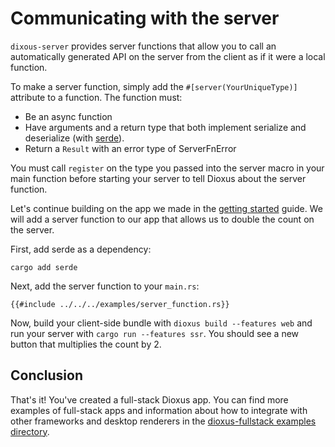 # Communicating with the server

`dixous-server` provides server functions that allow you to call an automatically generated API on the server from the client as if it were a local function.

To make a server function, simply add the `#[server(YourUniqueType)]` attribute to a function. The function must:

- Be an async function
- Have arguments and a return type that both implement serialize and deserialize (with [serde](https://serde.rs/)).
- Return a `Result` with an error type of ServerFnError

You must call `register` on the type you passed into the server macro in your main function before starting your server to tell Dioxus about the server function.

Let's continue building on the app we made in the [getting started](./getting_started.md) guide. We will add a server function to our app that allows us to double the count on the server.

First, add serde as a dependency:

```shell
cargo add serde
```

Next, add the server function to your `main.rs`:

```rust, no_run
{{#include ../../../examples/server_function.rs}}
```

Now, build your client-side bundle with `dioxus build --features web` and run your server with `cargo run --features ssr`. You should see a new button that multiplies the count by 2.

## Conclusion

That's it! You've created a full-stack Dioxus app. You can find more examples of full-stack apps and information about how to integrate with other frameworks and desktop renderers in the [dioxus-fullstack examples directory](https://github.com/DioxusLabs/dioxus/tree/master/packages/server/examples).
